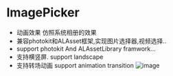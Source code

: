 # ImagePicker
+ 动画效果 仿照系统相册的效果
+ 兼容photokit和ALAsset框架,实现图片选择器,视频选择..
+ support photokit And ALAssetLibrary framwork...
+ 支持横竖屏. support landscape
+ 支持转场动画 support animation transition
![image](https://github.com/jianlong108/ImagePicker/blob/master/ezgif.com-video-to-gif.gif)
